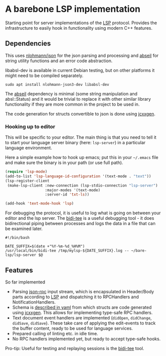 A barebone LSP implementation
=============================

Starting point for server implementations of the [LSP] protocol. Provides
the infrastructure to easily hook in functionality using modern C++ features.

## Dependencies

This uses [nlohmann/json] for the json parsing and processing and [abseil]
for string utility functions and an error code abstraction.

libabsl-dev is available in current Debian testing, but on other platforms it
might need to be compiled separately.
```
sudo apt install nlohmann-json3-dev libabsl-dev
```

The [abseil] dependency is minimal (some string manipulation and absl::Status)
and it would be trivial to replace it with other similar library functionality
if they are more common in the project to be used in.

The code generation for structs convertible to json is done using [jcxxgen].

### Hooking up to editor

This will be specific to your editor. The main thing is that you need to tell
it to start your language server binary (here: `lsp-server`) in a particular
language environment.

Here a simple example how to hook up emacs; put this in your `~/.emacs` file
and make sure the binary is in your path (or use full path).

```lisp
(require 'lsp-mode)
(add-to-list 'lsp-language-id-configuration '(text-mode . "text"))
(lsp-register-client
 (make-lsp-client :new-connection (lsp-stdio-connection "lsp-server")
                  :major-modes '(text-mode)
                  :server-id 'txt-ls))

(add-hook 'text-mode-hook 'lsp)
```

For debugging the protocol, it is useful to log what is going on between your
editor and the lsp server. The [bidi-tee] is a useful debugging tool - it does
bidirectional piping between processes and logs the data in a file that can
be examined later.

```
#!/bin/bash

DATE_SUFFIX=$(date +"%Y-%m-%d_%H%M")
/usr/local/bin/bidi-tee /tmp/mylsp-${DATE_SUFFIX}.log -- ~/bare-lsp/lsp-server $@
```

## Features
So far implemented

  * Parsing [json-rpc] input stream, which is encapsulated in Header/Body
    parts according to [LSP] and dispatching it to RPCHandlers and
    NotificationHandlers.
  * Schema is [described in yaml](./lsp-protocol.yaml) from which structs
    are code generated using [jcxxgen]. This allows for implementing
    type-safe RPC handlers.
  * Text document event handlers are implemented (`didOpen`, `didChange`,
    `didSave`, `didSave`). These take care of applying the edit-events to
    track the buffer content, ready to be used for language services.
  * Prepared calling of linting etc. in idle time.
  * No RPC handlers implemented yet, but ready to accept type-safe hooks.

Pro-tip: Useful for testing and replaying sessions is the [bidi-tee] tool.

[LSP]: https://microsoft.github.io/language-server-protocol/specifications/specification-current/
[nlohmann/json]: https://github.com/nlohmann/json
[abseil]: https://abseil.io/
[json-rpc]: https://www.jsonrpc.org/specification
[jcxxgen]: https://github.com/hzeller/jcxxgen
[bidi-tee]: https://github.com/hzeller/bidi-tee
